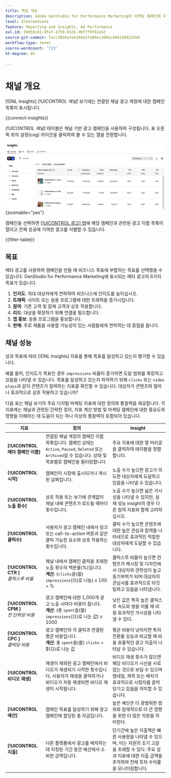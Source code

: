 ```yaml
---
title: 채널 개요
description: Adobe GenStudio for Performance Marketing의 마케팅 캠페인에 대한 고객 참여, 성과, 예산 및 지출에 대한 개요를 참조하십시오.
level: Intermediate
feature: Reporting and Insights, Ad Performance
exl-id: 99059c81-0fef-4759-b52b-d6f7f9f82a52
source-git-commit: facc38b8afe8104e27a89ac3d9ec40d1209229a9
workflow-type: tm+mt
source-wordcount: '713'
ht-degree: 0%

---
```


# 채널 개요

[!DNL Insights] _[!UICONTROL 채널]_ 보기에는 연결된 채널 광고 계정에 대한 캠페인 목록이 표시됩니다.

{{connect-insights}}

_[!UICONTROL 채널]_ 테이블은 채널 기반 광고 캠페인을 사용하여 구성됩니다. 표 오른쪽 위의 설정(cog) 아이콘을 클릭하여 볼 수 있는 열을 전환합니다.

![채널 필터 및 테이블](/help/assets/insights-channels-filter.png){zoomable="yes"}

캠페인을 선택하면 [[!UICONTROL 광고] 탭](ads.md)에 해당 캠페인과 관련된 광고 이름 목록이 열리고 전체 성공에 기여한 광고를 식별할 수 있습니다.

{{filter-table}}

## 목표

메타 광고를 사용하여 캠페인을 만들 때 비즈니스 목표에 부합하는 목표를 선택했을 수 있습니다. GenStudio for Performance Marketing에 표시되는 메타 광고의 6가지 목표가 있습니다.

1. **인지도**: 최대 대상자에게 연락하여 비즈니스에 인지도를 높이십시오.
1. **트래픽**: 사이트 또는 응용 프로그램에 대한 트래픽을 증가시킵니다.
1. **참여**: 기존 고객 및 잠재 고객과 상호 작용합니다.
1. **리드**: 대상을 확장하기 위해 연결을 빌드합니다.
1. **앱 홍보**: 응용 프로그램을 홍보합니다.
1. **판매**: 주로 제품을 사용할 가능성이 있는 사람들에게 연락하는 데 중점을 둡니다.

## 채널 성능

성과 목표에 따라 [!DNL Insights] 지표를 통해 목표를 달성하고 있는지 평가할 수 있습니다.

예를 들어, 인지도가 목표인 경우 `impressions` 비율이 증가하면 도달 범위를 확장하고 있음을 나타낼 수 있습니다. 목표를 달성하고 있는지 파악하기 위해 `clicks` 또는 `video plays`과 같이 콘텐츠가 참여하는 지표를 확인할 수 있습니다. 대상자가 콘텐츠와 얼마나 효과적으로 상호 작용하고 있습니까?

다음 표는 채널 보기의 주요 디지털 마케팅 지표에 대한 정의와 통찰력을 제공합니다. 각 지표에는 채널과 관련된 간략한 정의, 지표 계산 방법 및 마케팅 캠페인에 대한 중요도와 영향을 이해하는 데 도움이 되는 하나 이상의 통찰력이 포함되어 있습니다.

| 지표 | 정의 | Insight |
| ----------- | ----------------------------- | -------------------------------- |
| **[!UICONTROL 메타 캠페인 이름]** | 연결된 채널 계정의 캠페인 이름 목록입니다. 캠페인 상태는 `Active`, `Paused`, `Deleted` 또는 `Archived`일 수 있습니다. 상태 및 목표별로 캠페인을 필터링합니다. | 주요 지표에 대한 열 머리글을 클릭하여 테이블을 정렬합니다. |
| **[!UICONTROL 시작]** | 캠페인이 시장에 출시되거나 게시된 날짜입니다. | 노출 수가 높으면 광고가 의도한 대상자에게 도달하고 있음을 나타낼 수 있습니다. |
| **[!UICONTROL 노출 횟수]** | 상호 작용 또는 보기에 관계없이 채널 내에 콘텐츠가 로드될 때마다 횟수입니다. | 노출 수가 높으면 넓은 가시성을 나타낼 수 있지만, 실제 성능 insight의 경우 다른 참여 지표와 함께 고려하십시오. |
| **[!UICONTROL 클릭수]** | 사용자가 광고 캠페인 내에서 링크 또는 call-to-action 버튼과 같은 클릭 가능한 요소와 상호 작용하는 횟수입니다. | 클릭 수가 높으면 콘텐츠에 대한 높은 관심과 참여를 나타내므로 효과적인 적절한 대상자에게 도달할 수 있습니다. |
| **[!UICONTROL CTR &#x200B;]**<br>_클릭스루 비율_ | 채널 내에서 캠페인 클릭을 초래한 노출 횟수의 백분율(%)입니다.<br>**계산**: (`clicks`을(를) `impressions`(으)로 나눔) x 100 = % | 클릭스루 비율이 높으면 컨텐츠가 메시징 및 디자인에서 대상자와 관련성이 높고 동기부여가 되며 대상자의 관심사를 효과적으로 타깃팅하고 있음을 나타냅니다. |
| **[!UICONTROL CPM &#x200B;]**<br>_천 단위당 비용_ | 광고 캠페인에 대한 1,000개 광고 노출 시마다 비용이 듭니다. <br>**계산**: (총 `spent`을(를) `impressions`(으)로 나눈 값) x 1000 | 낮은 값은 특히 높은 클릭스루 속도와 쌍을 이룰 때 비용 효과적인 가시성을 나타낼 수 있다. |
| **[!UICONTROL CPC &#x200B;]**<br>_클릭당 비용_ | 광고 캠페인의 각 클릭과 연결된 평균 비용입니다.<br>**계산**: 총 `spent`을(를) `clicks` = $(으)로 나눈 값 | 평균 비용이 낮아지면 특히 전환율 상승과 비교할 때 비용 효율적인 광고 지출이 나타날 수 있습니다. |
| **[!UICONTROL 비디오 재생]** | 재생이 제외된 광고 캠페인에서 비디오가 재생되기 시작한 횟수입니다. 사용자가 재생을 클릭하거나 비디오가 자동 재생되면 비디오 재생이 시작됩니다. | 비디오 재생 횟수가 많으면 해당 비디오가 시선을 사로잡는 것으로 보일 수 있으며 썸네일, 제목 또는 배치가 효과적으로 시청자를 끌어당기고 있음을 의미할 수 있습니다. |
| **[!UICONTROL 예산]** | 캠페인 목표를 달성하기 위해 광고 캠페인에 할당된 총 자금입니다. | 높은 예산은 더 광범위한 범위와 잠재적으로 더 큰 영향을 위한 더 많은 자원을 의미한다. |
| **[!UICONTROL 지출]** | 다른 플랫폼에서 광고를 배치하는 데 지정된 기간 동안 예산에서 소비한 금액입니다. | 단기간에 높은 지출액은 빠른 사용량을 나타낼 수 있으며, 이는 자원의 조기 고갈을 초래할 수 있다. 주요 성과 지표에 대한 지출 금액을 추적하여 전체 투자 수익률을 모니터링합니다. |
